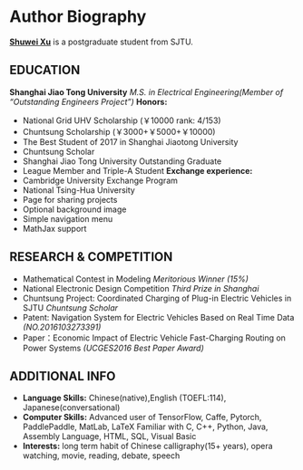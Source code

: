 # Author Biography


**[Shuwei Xu](https://github.com/CynthiaSuwi)** is a postgraduate student from SJTU.

## EDUCATION
**Shanghai Jiao Tong University** *M.S. in Electrical Engineering(Member of “Outstanding Engineers Project”)*
**Honors:**
* National Grid UHV Scholarship (￥10000 rank: 4/153)
* Chuntsung Scholarship (￥3000+￥5000+￥10000)
* The Best Student of 2017 in Shanghai Jiaotong University
* Chuntsung Scholar
* Shanghai Jiao Tong University Outstanding Graduate
* League Member and Triple-A Student
**Exchange experience:**
* Cambridge University Exchange Program
* National Tsing-Hua University
* Page for sharing projects
* Optional background image
* Simple navigation menu
* MathJax support

## RESEARCH & COMPETITION

* Mathematical Contest in Modeling *Meritorious Winner (15%)*
* National Electronic Design Competition  *Third Prize in Shanghai*
* Chuntsung Project: Coordinated Charging of Plug-in Electric Vehicles in SJTU *Chuntsung Scholar*
* Patent: Navigation System for Electric Vehicles Based on Real Time Data *(NO.2016103273391)*
* Paper：Economic Impact of Electric Vehicle Fast-Charging Routing on Power Systems *(UCGES2016 Best Paper Award)*


## ADDITIONAL INFO

* **Language Skills:**
Chinese(native),English (TOEFL:114), Japanese(conversational)
* **Computer Skills:**
Advanced user of TensorFlow, Caffe, Pytorch, PaddlePaddle, MatLab, LaTeX
Familiar with C, C++, Python, Java, Assembly Language, HTML, SQL, Visual Basic
* **Interests:**
long term habit of Chinese calligraphy(15+ years), opera watching, movie, reading, debate, speech
